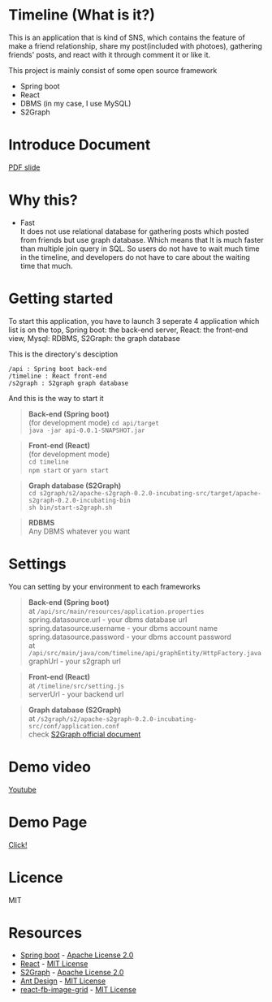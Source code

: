 # Timeline (What is it?)
This is an application that is kind of SNS, which contains the feature of make a friend relationship, share my post(included with photoes), gathering friends' posts, and react with it through comment it or like it.  

This project is mainly consist of some open source framework 
* Spring boot
* React
* DBMS (in my case, I use MySQL)
* S2Graph

# Introduce Document
[PDF slide](https://github.com/yeongmo-j/Timeline/blob/master/Timeline.pdf)

# Why this?
* Fast  
It does not use relational database for gathering posts which posted from friends but use graph database. Which means that It is much faster than multiple join query in SQL. So users do not have to wait much time in the timeline, and developers do not have to care about the waiting time that much.

# Getting started
To start this application, you have to launch 3 seperate 4 application which list is on the top, Spring boot: the back-end server, React: the front-end view, Mysql: RDBMS, S2Graph: the graph database  
  
This is the directory's desciption
```
/api : Spring boot back-end
/timeline : React front-end
/s2graph : S2graph graph database
```
And this is the way to start it
> **Back-end (Spring boot)**  
(for development mode)
`cd api/target`  
`java -jar api-0.0.1-SNAPSHOT.jar`

> **Front-end (React)**  
(for development mode)  
`cd timeline`  
`npm start` or `yarn start`  

> **Graph database (S2Graph)**  
`cd s2graph/s2/apache-s2graph-0.2.0-incubating-src/target/apache-s2graph-0.2.0-incubating-bin`  
`sh bin/start-s2graph.sh`  

> **RDBMS**  
Any DBMS whatever you want 

# Settings
You can setting by your environment to each frameworks  
> **Back-end (Spring boot)**  
at `/api/src/main/resources/application.properties`  
spring.datasource.url - your dbms database url  
spring.datasource.username - your dbms account name  
spring.datasource.password - your dbms account password    
at `/api/src/main/java/com/timeline/api/graphEntity/HttpFactory.java`  
graphUrl - your s2graph url

> **Front-end (React)**  
at `/timeline/src/setting.js`  
serverUrl - your backend url
  
> **Graph database (S2Graph)**  
at `/s2graph/s2/apache-s2graph-0.2.0-incubating-src/conf/application.conf`  
check [S2Graph official document](https://steamshon.gitbooks.io/s2graph-book/content/)  
  
# Demo video
[Youtube](https://youtu.be/90HdtBw2n_g)

# Demo Page
[Click!](http://yeongmoj.timeline.s3-website.ap-northeast-2.amazonaws.com)

# Licence
MIT
  
# Resources
* [Spring boot](https://github.com/spring-projects/spring-boot) - [Apache License 2.0](https://github.com/spring-projects/spring-boot/blob/master/LICENSE.txt)
* [React](https://github.com/facebook/react/) - [MIT License](https://github.com/facebook/react/blob/master/LICENSE)
* [S2Graph](https://github.com/apache/incubator-s2graph) - [Apache License 2.0](https://github.com/apache/incubator-s2graph/blob/master/LICENSE)
* [Ant Design](https://github.com/ant-design/ant-design/) - [MIT License](https://github.com/ant-design/ant-design/blob/master/LICENSE)
* [react-fb-image-grid](https://github.com/Expertizo/react-fb-image-grid) - [MIT License](https://github.com/Expertizo/react-fb-image-grid/blob/master/LICENSE)  
